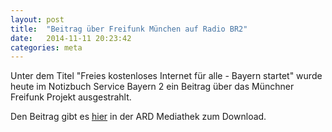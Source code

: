 ```yaml
---
layout: post
title:  "Beitrag über Freifunk München auf Radio BR2"
date:   2014-11-11 20:23:42
categories: meta
---
```


Unter dem Titel "Freies kostenloses Internet für alle - Bayern startet" wurde heute im Notizbuch Service Bayern 2 ein Beitrag über das Münchner Freifunk Projekt ausgestrahlt.

Den Beitrag gibt es [hier](http://www.ardmediathek.de/radio/Notizbuch-Service-Bayern-2/Freies-kostenloses-Internet-f%C3%BCr-alle-B/Bayern-2/Audio-Podcast?documentId=24652892&bcastId=5936850) in der ARD Mediathek zum Download.
